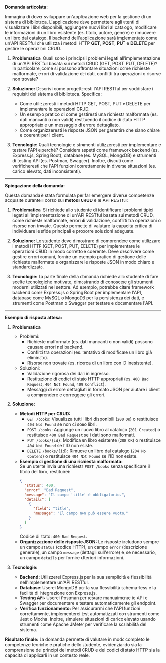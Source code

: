 **Domanda articolata:**

Immagina di dover sviluppare un'applicazione web per la gestione di un sistema di biblioteca. L'applicazione deve permettere agli utenti di visualizzare i libri disponibili, aggiungere nuovi libri al catalogo, modificare le informazioni di un libro esistente (es. titolo, autore, genere) e rimuovere un libro dal catalogo. Il backend dell'applicazione sarà implementato come un'API RESTful che utilizza i metodi HTTP **GET**, **POST**, **PUT** e **DELETE** per gestire le operazioni CRUD.

1. **Problematica:** Quali sono i principali problemi legati all'implementazione di un'API RESTful basata sui metodi CRUD (GET, POST, PUT, DELETE)? In particolare, come si possono affrontare situazioni come richieste malformate, errori di validazione dei dati, conflitti tra operazioni o risorse non trovate?

2. **Soluzione:** Descrivi come progetteresti l'API RESTful per soddisfare i requisiti del sistema di biblioteca. Specifica:  
   - Come utilizzeresti i metodi HTTP GET, POST, PUT e DELETE per implementare le operazioni CRUD.  
   - Un esempio pratico di come gestiresti una richiesta malformata (es. dati mancanti o non validi) restituendo il codice di stato HTTP appropriato e un messaggio di errore dettagliato.  
   - Come organizzeresti le risposte JSON per garantire che siano chiare e coerenti per i client.

3. **Tecnologie:** Quali tecnologie e strumenti utilizzeresti per implementare e testare l'API e perché? Considera aspetti come framework backend (es. Express.js, Spring Boot), database (es. MySQL, MongoDB) e strumenti di testing API (es. Postman, Swagger). Inoltre, discuti come verificheresti che l'API funzioni correttamente in diverse situazioni (es. carico elevato, dati inconsistenti).

---

**Spiegazione della domanda:**

Questa domanda è stata formulata per far emergere diverse competenze acquisite durante il corso sui **metodi CRUD** e le API RESTful:

1. **Problematica:** Si richiede allo studente di identificare i problemi tipici legati all'implementazione di un'API RESTful basata sui metodi CRUD, come richieste malformate, errori di validazione, conflitti tra operazioni o risorse non trovate. Questo permette di valutare la capacità critica di individuare le sfide principali e proporre soluzioni adeguate.

2. **Soluzione:** Lo studente deve dimostrare di comprendere come utilizzare i metodi HTTP (GET, POST, PUT, DELETE) per implementare le operazioni CRUD in modo corretto e coerente. Deve descrivere come gestire errori comuni, fornire un esempio pratico di gestione delle richieste malformate e organizzare le risposte JSON in modo chiaro e standardizzato.

3. **Tecnologie:** La parte finale della domanda richiede allo studente di fare scelte tecnologiche motivate, dimostrando di conoscere gli strumenti moderni utilizzati nel settore. Ad esempio, potrebbe citare framework backend come Express.js o Spring Boot per implementare l'API, database come MySQL o MongoDB per la persistenza dei dati, e strumenti come Postman o Swagger per testare e documentare l'API.

---

**Esempio di risposta attesa:**

1. **Problematica:**  
   - Problemi:  
     - Richieste malformate (es. dati mancanti o non validi) possono causare errori nel backend.  
     - Conflitti tra operazioni (es. tentativo di modificare un libro già eliminato).  
     - Risorse non trovate (es. ricerca di un libro con ID inesistente).  
   - Soluzioni:  
     - Validazione rigorosa dei dati in ingresso.  
     - Restituzione di codici di stato HTTP appropriati (es. `400 Bad Request`, `404 Not Found`, `409 Conflict`).  
     - Messaggi di errore dettagliati in formato JSON per aiutare i client a comprendere e correggere gli errori.  

2. **Soluzione:**  
   - **Metodi HTTP per CRUD:**  
     - `GET /books`: Visualizza tutti i libri disponibili (`200 OK`) o restituisce `404 Not Found` se non ci sono libri.  
     - `POST /books`: Aggiunge un nuovo libro al catalogo (`201 Created`) o restituisce `400 Bad Request` se i dati sono malformati.  
     - `PUT /books/{id}`: Modifica un libro esistente (`200 OK`) o restituisce `404 Not Found` se l'ID non esiste.  
     - `DELETE /books/{id}`: Rimuove un libro dal catalogo (`204 No Content`) o restituisce `404 Not Found` se l'ID non esiste.  
   - **Esempio di gestione di una richiesta malformata:**  
     Se un utente invia una richiesta `POST /books` senza specificare il titolo del libro, restituirei:  
     ```json
     {
       "status": 400,
       "error": "Bad Request",
       "message": "Il campo 'title' è obbligatorio.",
       "details": [
         {
           "field": "title",
           "message": "Il campo non può essere vuoto."
         }
       ]
     }
     ```
     Codice di stato: `400 Bad Request`.  
   - **Organizzazione delle risposte JSON:** Le risposte includono sempre un campo `status` (codice HTTP), un campo `error` (descrizione generale), un campo `message` (dettagli sull'errore) e, se necessario, un campo `details` per fornire ulteriori informazioni.

3. **Tecnologie:**  
   - **Backend:** Utilizzerei Express.js per la sua semplicità e flessibilità nell'implementare un'API RESTful.  
   - **Database:** Userei MongoDB per la sua flessibilità schema-less e la facilità di integrazione con Express.js.  
   - **Testing API:** Userei Postman per testare manualmente le API e Swagger per documentare e testare automaticamente gli endpoint.  
   - **Verifica funzionamento:** Per assicurarmi che l'API funzioni correttamente, implementerei test automatizzati con strumenti come Jest o Mocha. Inoltre, simulerei situazioni di carico elevato usando strumenti come Apache JMeter per verificare la scalabilità del sistema.  

**Risultato finale:** La domanda permette di valutare in modo completo le competenze teoriche e pratiche dello studente, evidenziando sia la comprensione dei principi dei metodi CRUD e dei codici di stato HTTP sia la capacità di applicarli in un contesto reale.
